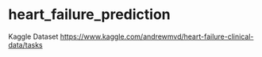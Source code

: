 # heart_failure_prediction
Kaggle Dataset https://www.kaggle.com/andrewmvd/heart-failure-clinical-data/tasks
